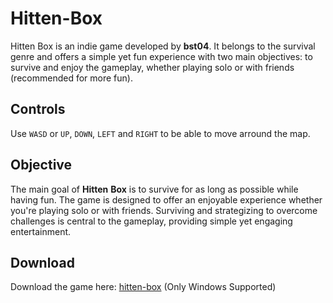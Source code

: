 # Hitten-Box
Hitten Box is an indie game developed by **bst04**. It belongs to the survival genre and offers a simple yet fun experience with two main objectives: to survive and enjoy the gameplay, whether playing solo or with friends (recommended for more fun).

## Controls
Use `WASD` or `UP`, `DOWN`, `LEFT` and `RIGHT` to be able to move arround the map. 

## Objective
The main goal of **Hitten** **Box** is to survive for as long as possible while having fun. The game is designed to offer an enjoyable experience whether you're playing solo or with friends. Surviving and strategizing to overcome challenges is central to the gameplay, providing simple yet engaging entertainment.

## Download
Download the game here: [hitten-box](https://brunoooost04.itch.io/hitten-box) (Only Windows Supported)
